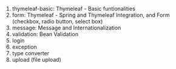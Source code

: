 1. thymeleaf-basic: Thymeleaf - Basic funtionalities
2. form: Thymeleaf - Spring and Thymeleaf Integration, and Form (checkbox, radio button, select box)
3. message: Message and Internationalization
4. validation: Bean Validation
5. login
6. exception
7. type converter
8. upload (file upload)
